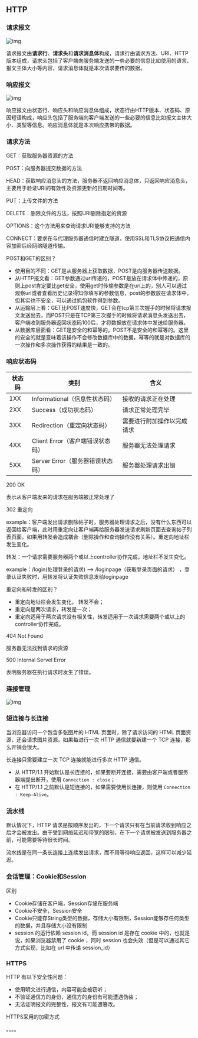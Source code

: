 ## HTTP



### 请求报文

![img](https://cs-notes-1256109796.cos.ap-guangzhou.myqcloud.com/HTTP_RequestMessageExample.png)

请求报文由**请求行**、**请求头**和**请求消息体**构成，请求行由请求方法、URI、HTTP版本组成，请求头包括了客户端向服务端发送的一些必要的信息比如使用的语言、报文主体大小等内容，请求消息体就是本次请求要传的数据。

### 响应报文

![img](https://cs-notes-1256109796.cos.ap-guangzhou.myqcloud.com/HTTP_ResponseMessageExample.png)

响应报文由状态行、响应头和响应消息体组成，状态行由HTTP版本、状态码、原因短语构成，响应头包括了服务端向客户端发送的一些必要的信息比如报文主体大小、类型等信息。响应消息体就是本次响应携带的数据。

### 请求方法

GET：获取服务器资源的方法

POST：向服务器提交数据的方法

HEAD：获取响应消息头的方法，服务器不返回响应消息体，只返回响应消息头，主要用于验证URI的有效性及资源更新的日期时间等。

PUT：上传文件的方法

DELETE：删除文件的方法，按照URI删除指定的资源

OPTIONS：这个方法用来查询请求URI能够支持的方法

CONNECT：要求在与代理服务器通信时建立隧道，使用SSL和TLS协议把通信内容加密后经网络隧道传输。

POST和GET的区别？

- 使用目的不同：GET是从服务器上获取数据，POST是向服务器传送数据。
- 从HTTP报文看：GET参数通过url传递的，POST是放在请求体中传递的，原则上post肯定要比get安全，使用get时传输参数是在url上的，别人可以通过观察url或者查看历史记录得知你填写的参数信息，post的参数放在请求体中，但其实也不安全，可以通过抓包软件得到参数。
- 从运输层上看：GET比POST速度快，GET会在tcp第三次握手的时候将请求报文发送出去，而POST只是在TCP第三次握手的时候将请求消息头发送出去，客户端收到服务器返回状态码100后，才将数据放在请求体中发送给服务器。
- 从数据库层面看：GET是安全的和幂等的，POST不是安全的和幂等的。这里的安全的就是意味着该操作不会修改数据库中的数据，幂等的就是对数据库的一次操作和多次操作获得的结果是一致的。

### 响应状态码

| 状态码 | 类别                             | 含义                       |
| ------ | -------------------------------- | -------------------------- |
| 1XX    | Informational（信息性状态码）    | 接收的请求正在处理         |
| 2XX    | Success（成功状态码）            | 请求正常处理完毕           |
| 3XX    | Redirection（重定向状态码）      | 需要进行附加操作以完成请求 |
| 4XX    | Client Error（客户端错误状态码） | 服务器无法处理请求         |
| 5XX    | Server Error（服务器错误状态码） | 服务器处理请求出错         |

200  OK

表示从客户端发来的请求在服务端被正常处理了

302 重定向

example：客户端发出请求删除帖子时，服务器处理请求之后，没有什么东西可以返回给客户端，此时用重定向让客户端再给服务器发送请求刷新页面去查询帖子列表页面，如果用转发会造成耦合（删除操作和查询操作没有关系）。重定向地址栏发生变化。

转发：一个请求需要服务器两个或以上controller协作完成，地址栏不发生变化。

example：/login(处理登录的请求) --> /loginpage（获取登录页面的请求） ，登录认证失败时，用转发将认证失败信息发给loginpage

重定向和转发的区别？

- 重定向地址栏会发生变化， 转发不会；
- 重定向是两次请求，转发是一次；
- 重定向适用于两次请求没有相关性，转发适用于一次请求需要两个或以上的controller协作完成。

404 Not Found

服务器无法找到请求的资源

500 Internal Servel Error

表明服务器在执行请求时发生了错误。

### 连接管理

![img](https://cs-notes-1256109796.cos.ap-guangzhou.myqcloud.com/HTTP1_x_Connections.png)

### 短连接与长连接

当浏览器访问一个包含多张图片的 HTML 页面时，除了请求访问的 HTML 页面资源，还会请求图片资源。如果每进行一次 HTTP 通信就要新建一个 TCP 连接，那么开销会很大。

长连接只需要建立一次 TCP 连接就能进行多次 HTTP 通信。

- 从 HTTP/1.1 开始默认是长连接的，如果要断开连接，需要由客户端或者服务器端提出断开，使用 `Connection : close`；
- 在 HTTP/1.1 之前默认是短连接的，如果需要使用长连接，则使用 `Connection : Keep-Alive`。

### 流水线

默认情况下，HTTP 请求是按顺序发出的，下一个请求只有在当前请求收到响应之后才会被发出。由于受到网络延迟和带宽的限制，在下一个请求被发送到服务器之前，可能需要等待很长时间。

流水线是在同一条长连接上连续发出请求，而不用等待响应返回，这样可以减少延迟。

### 会话管理：Cookie和Session

区别

- Cookie存储在客户端，Session存储在服务端
- Cookie不安全，Session安全
- Cookie只能存String类型的数据，存储大小有限制，Session能够存任何类型的数据，并且存储大小没有限制
- session 的运行依赖 session id，而 session id 是存在 cookie 中的，也就是说，如果浏览器禁用了 cookie ，同时 session 也会失效（但是可以通过其它方式实现，比如在 url 中传递 session_id）

### HTTPS

HTTP 有以下安全性问题：

- 使用明文进行通信，内容可能会被窃听；
- 不验证通信方的身份，通信方的身份有可能遭遇伪装；
- 无法证明报文的完整性，报文有可能遭篡改。

HTTPS采用的加密方式

。。。。